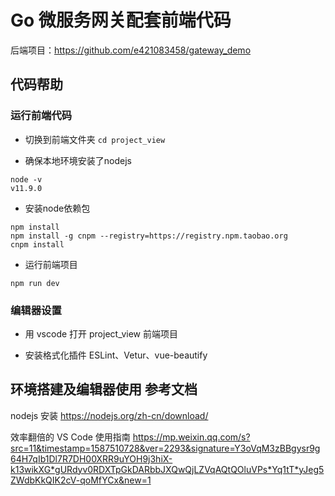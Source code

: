 # Go 微服务网关配套前端代码

后端项目：https://github.com/e421083458/gateway_demo

## 代码帮助

### 运行前端代码

- 切换到前端文件夹 `cd project_view`

- 确保本地环境安装了nodejs

```
node -v
v11.9.0
```

- 安装node依赖包

```
npm install
npm install -g cnpm --registry=https://registry.npm.taobao.org
cnpm install
```

- 运行前端项目

```
npm run dev
```
### 编辑器设置

- 用 vscode 打开 project_view 前端项目

- 安装格式化插件 ESLint、Vetur、vue-beautify

## 环境搭建及编辑器使用 参考文档

nodejs 安装 https://nodejs.org/zh-cn/download/

效率翻倍的 VS Code 使用指南
https://mp.weixin.qq.com/s?src=11&timestamp=1587510728&ver=2293&signature=Y3oVqM3zBBgysr9g64H7qIb1Dl7R7DH00XRR9uYOH9j3hiX-k13wikXG*gURdyv0RDXTpGkDARbbJXQwQjLZVqAQtQOluVPs*Yq1tT*yJeg5ZWdbKkQIK2cV-qoMfYCx&new=1